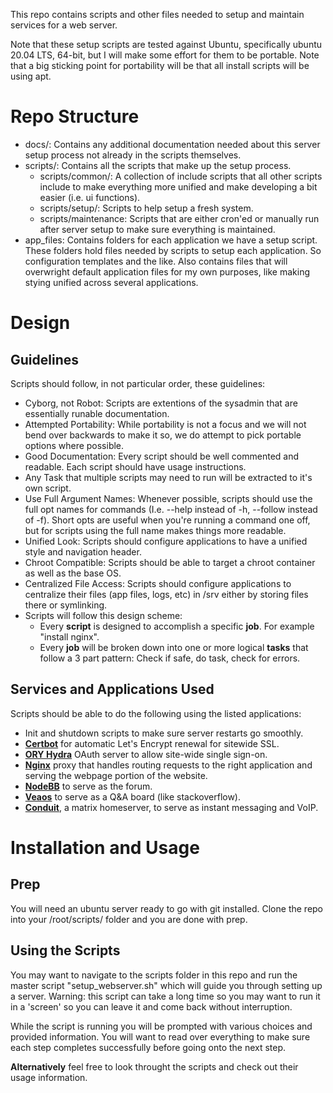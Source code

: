 This repo contains scripts and other files needed to setup and maintain services for a web server.

Note that these setup scripts are tested against Ubuntu, specifically ubuntu 20.04 LTS, 64-bit, but I will make some effort for them to be portable. Note that a big sticking point for portability will be that all install scripts will be using apt. 

# Repo Structure

* docs/: Contains any additional documentation needed about this server setup process not already in the scripts themselves.
* scripts/: Contains all the scripts that make up the setup process.
  * scripts/common/: A collection of include scripts that all other scripts include to make everything more unified and make developing a bit easier (i.e. ui functions).
  * scripts/setup/: Scripts to help setup a fresh system.
  * scripts/maintenance: Scripts that are either cron'ed or manually run after server setup to make sure everything is maintained. 
* app\_files: Contains folders for each application we have a setup script. These folders hold files needed by scripts to setup each application. So configuration templates and the like. Also contains files that will overwright default application files for my own purposes, like making stying unified across several applications.


# Design

## Guidelines

Scripts should follow, in not particular order, these guidelines:

* Cyborg, not Robot: Scripts are extentions of the sysadmin that are essentially runable documentation.
* Attempted Portability: While portability is not a focus and we will not bend over backwards to make it so, we do attempt to pick portable options where possible.
* Good Documentation: Every script should be well commented and readable. Each script should have usage instructions.
* Any Task that multiple scripts may need to run will be extracted to it's own script.
* Use Full Argument Names: Whenever possible, scripts should use the full opt names for commands (I.e. --help instead of -h, --follow instead of -f). Short opts are useful when you're running a command one off, but for scripts using the full name makes things more readable.
* Unified Look: Scripts should configure applications to have a unified style and navigation header.
* Chroot Compatible: Scripts should be able to target a chroot container as well as the base OS.
* Centralized File Access: Scripts should configure applications to centralize their files (app files, logs, etc) in /srv either by storing files there or symlinking.
* Scripts will follow this design scheme:
    * Every __script__ is designed to accomplish a specific __job__. For example "install nginx".
    * Every __job__ will be broken down into one or more logical __tasks__ that follow a 3 part pattern: Check if safe, do task, check for errors.


## Services and Applications Used

Scripts should be able to do the following using the listed applications:

* Init and shutdown scripts to make sure server restarts go smoothly.
* [**Certbot**](https://github.com/certbot) for automatic Let's Encrypt renewal for sitewide SSL.
* [**ORY Hydra**](https://github.com/ory/hydra) OAuth server to allow site-wide single sign-on.
* [**Nginx**](https://nginx.org/) proxy that handles routing requests to the right application and serving the webpage portion of the website.
* [**NodeBB**](https://nodebb.org/) to serve as the forum.
* [**Veaos**](https://github.com/veaos/veaos) to serve as a Q&A board (like stackoverflow).
* [**Conduit**](https://conduit.rs/), a matrix homeserver, to serve as instant messaging and VoIP.


# Installation and Usage

## Prep

You will need an ubuntu server ready to go with git installed. Clone the repo into your /root/scripts/ folder and you are done with prep.

## Using the Scripts

You may want to navigate to the scripts folder in this repo and run the master script "setup_webserver.sh" which will guide you through setting up a server. 
Warning: this script can take a long time so you may want to run it in a 'screen' so you can leave it and come back without interruption.

While the script is running you will be prompted with various choices and provided information. You will want to read over everything to make sure each step completes successfully before going onto the next step.


**Alternatively** feel free to look throught the scripts and check out their usage information.
